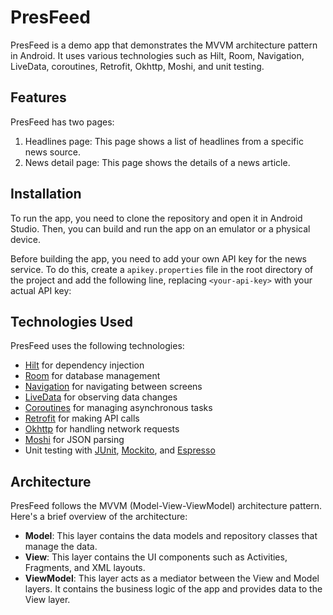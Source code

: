 # PresFeed

PresFeed is a demo app that demonstrates the MVVM architecture pattern in Android. It uses various technologies such as Hilt, Room, Navigation, LiveData, coroutines, Retrofit, Okhttp, Moshi, and unit testing.

## Features

PresFeed has two pages:

1. Headlines page: This page shows a list of headlines from a specific news source.
2. News detail page: This page shows the details of a news article.

## Installation

To run the app, you need to clone the repository and open it in Android Studio. Then, you can build and run the app on an emulator or a physical device.

Before building the app, you need to add your own API key for the news service. To do this, create a `apikey.properties` file in the root directory of the project and add the following line, replacing `<your-api-key>` with your actual API key:



## Technologies Used

PresFeed uses the following technologies:

- [Hilt](https://developer.android.com/training/dependency-injection/hilt-android) for dependency injection
- [Room](https://developer.android.com/training/data-storage/room) for database management
- [Navigation](https://developer.android.com/guide/navigation) for navigating between screens
- [LiveData](https://developer.android.com/topic/libraries/architecture/livedata) for observing data changes
- [Coroutines](https://developer.android.com/kotlin/coroutines) for managing asynchronous tasks
- [Retrofit](https://square.github.io/retrofit/) for making API calls
- [Okhttp](https://square.github.io/okhttp/) for handling network requests
- [Moshi](https://github.com/square/moshi) for JSON parsing
- Unit testing with [JUnit](https://junit.org/junit4/), [Mockito](https://site.mockito.org/), and [Espresso](https://developer.android.com/training/testing/espresso)

## Architecture

PresFeed follows the MVVM (Model-View-ViewModel) architecture pattern. Here's a brief overview of the architecture:

- **Model**: This layer contains the data models and repository classes that manage the data.
- **View**: This layer contains the UI components such as Activities, Fragments, and XML layouts.
- **ViewModel**: This layer acts as a mediator between the View and Model layers. It contains the business logic of the app and provides data to the View layer.






